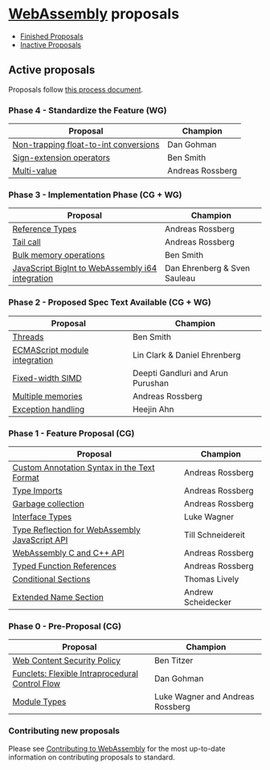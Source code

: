 # [WebAssembly][webassembly_specification] proposals

- [Finished Proposals](finished-proposals.md)
- [Inactive Proposals](inactive-proposals.md)

## Active proposals

Proposals follow [this process document](https://github.com/WebAssembly/meetings/blob/master/process/phases.md).

### Phase 4 - Standardize the Feature (WG)

| Proposal                                                                       | Champion         |
| ------------------------------------------------------------------------------ | ---------------- |
| [Non-trapping float-to-int conversions][non-trapping_float-to-int_conversions] | Dan Gohman       |
| [Sign-extension operators][sign-extension_operators]                           | Ben Smith        |
| [Multi-value][multi-value]                                                     | Andreas Rossberg |

### Phase 3 - Implementation Phase (CG + WG)

| Proposal                                                                                             | Champion                     |
| ---------------------------------------------------------------------------------------------------- | ---------------------------- |
| [Reference Types][reference_types]                                                                   | Andreas Rossberg             |
| [Tail call][tail_call]                                                                               | Andreas Rossberg             |
| [Bulk memory operations][bulk_memory_operations]                                                     | Ben Smith                    |
| [JavaScript BigInt to WebAssembly i64 integration][javascript_bigint_to_webassembly_i64_integration] | Dan Ehrenberg & Sven Sauleau |

### Phase 2 - Proposed Spec Text Available (CG + WG)

| Proposal                                                                                             | Champion                               |
| ---------------------------------------------------------------------------------------------------- | -------------------------------------- |
| [Threads][threads]                                                                                   | Ben Smith                              |
| [ECMAScript module integration][ecmascript_module_integration]                                       | Lin Clark & Daniel Ehrenberg           |
| [Fixed-width SIMD][fixed-width_simd]                                                                 | Deepti Gandluri and Arun Purushan      |
| [Multiple memories][multi-memory]                                                                    | Andreas Rossberg                       |
| [Exception handling][exception_handling]                                                             | Heejin Ahn                             |

### Phase 1 - Feature Proposal (CG)

| Proposal                                                                                         | Champion                         |
| ------------------------------------------------------------------------------------------------ | -------------------------------- |
| [Custom Annotation Syntax in the Text Format][custom_annotation_syntax_in_the_text_format]       | Andreas Rossberg                 |
| [Type Imports][type-imports]                                                                     | Andreas Rossberg                 |
| [Garbage collection][garbage_collection]                                                         | Andreas Rossberg                 |
| [Interface Types][interface_types]                                                               | Luke Wagner                      |
| [Type Reflection for WebAssembly JavaScript API][type_reflection_for_webassembly_javascript_api] | Till Schneidereit                |
| [WebAssembly C and C++ API][wasm_c_api]                                                          | Andreas Rossberg                 |
| [Typed Function References][function_references]                                                 | Andreas Rossberg                 |
| [Conditional Sections][conditional_sections]                                                     | Thomas Lively                    |
| [Extended Name Section][extended-name-section]                                                   | Andrew Scheidecker               |

### Phase 0 - Pre-Proposal (CG)

| Proposal                                                   | Champion                         |
| ---------------------------------------------------------- | -------------------------------- |
| [Web Content Security Policy][web_content_security_policy] | Ben Titzer                       |
| [Funclets: Flexible Intraprocedural Control Flow][funclets]| Dan Gohman                       |
| [Module Types][module_types]                               | Luke Wagner and Andreas Rossberg |

### Contributing new proposals

Please see [Contributing to WebAssembly](https://github.com/WebAssembly/design/blob/master/Contributing.md) for the most up-to-date information on contributing proposals to standard.

[bulk_memory_operations]: https://github.com/WebAssembly/bulk-memory-operations
[custom_annotation_syntax_in_the_text_format]: https://github.com/WebAssembly/annotations
[ecmascript_module_integration]: https://github.com/WebAssembly/esm-integration
[exception_handling]: https://github.com/WebAssembly/exception-handling
[fixed-width_simd]: https://github.com/webassembly/simd
[function_references]: https://github.com/WebAssembly/function-references
[type-imports]: https://github.com/WebAssembly/proposal-type-imports
[garbage_collection]: https://github.com/WebAssembly/gc
[interface_types]: https://github.com/WebAssembly/interface-types
[javascript_bigint_to_webassembly_i64_integration]: https://github.com/WebAssembly/JS-BigInt-integration
[non-trapping_float-to-int_conversions]: https://github.com/WebAssembly/nontrapping-float-to-int-conversions
[multi-value]: https://github.com/WebAssembly/multi-value
[multi-memory]: https://github.com/WebAssembly/multi-memory
[reference_types]: https://github.com/WebAssembly/reference-types
[sign-extension_operators]: https://github.com/WebAssembly/sign-extension-ops
[tail_call]: https://github.com/WebAssembly/tail-call
[threads]: https://github.com/webassembly/threads
[type_reflection_for_webassembly_javascript_api]: https://github.com/WebAssembly/js-types
[wasm_c_api]: https://github.com/WebAssembly/wasm-c-api
[web_content_security_policy]: https://github.com/WebAssembly/content-security-policy
[webassembly_specification]: https://github.com/WebAssembly/spec
[funclets]: https://github.com/WebAssembly/funclets
[conditional_sections]: https://github.com/WebAssembly/conditional-sections
[extended-name-section]: https://github.com/WebAssembly/extended-name-section
[module_types]: https://github.com/WebAssembly/module-types
